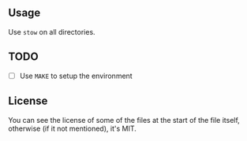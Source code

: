 ## Usage
Use `stow` on all directories.

## TODO
- [ ] Use `MAKE` to setup the environment

## License
You can see the license of some of the files at the start of the file itself,
otherwise (if it not mentioned), it's MIT.
